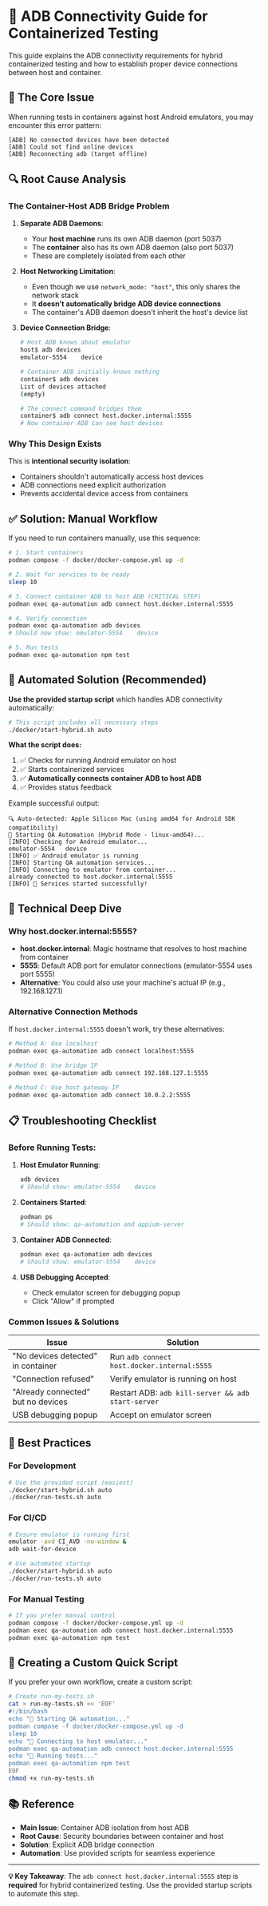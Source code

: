 # 🔗 ADB Connectivity Guide for Containerized Testing

This guide explains the ADB connectivity requirements for hybrid containerized testing and how to establish proper device connections between host and container.

## 🚨 The Core Issue

When running tests in containers against host Android emulators, you may encounter this error pattern:

```
[ADB] No connected devices have been detected
[ADB] Could not find online devices
[ADB] Reconnecting adb (target offline)
```

## 🔍 Root Cause Analysis

### **The Container-Host ADB Bridge Problem**

1. **Separate ADB Daemons**: 
   - Your **host machine** runs its own ADB daemon (port 5037)
   - The **container** also has its own ADB daemon (also port 5037)
   - These are completely isolated from each other

2. **Host Networking Limitation**:
   - Even though we use `network_mode: "host"`, this only shares the network stack
   - It **doesn't automatically bridge ADB device connections**
   - The container's ADB daemon doesn't inherit the host's device list

3. **Device Connection Bridge**:
   ```bash
   # Host ADB knows about emulator
   host$ adb devices
   emulator-5554    device
   
   # Container ADB initially knows nothing
   container$ adb devices
   List of devices attached
   (empty)
   
   # The connect command bridges them
   container$ adb connect host.docker.internal:5555
   # Now container ADB can see host devices
   ```

### **Why This Design Exists**

This is **intentional security isolation**:
- Containers shouldn't automatically access host devices
- ADB connections need explicit authorization
- Prevents accidental device access from containers

## ✅ Solution: Manual Workflow

If you need to run containers manually, use this sequence:

```bash
# 1. Start containers
podman compose -f docker/docker-compose.yml up -d

# 2. Wait for services to be ready
sleep 10

# 3. Connect container ADB to host ADB (CRITICAL STEP)
podman exec qa-automation adb connect host.docker.internal:5555

# 4. Verify connection
podman exec qa-automation adb devices
# Should now show: emulator-5554    device

# 5. Run tests
podman exec qa-automation npm test
```

## 🚀 Automated Solution (Recommended)

**Use the provided startup script** which handles ADB connectivity automatically:

```bash
# This script includes all necessary steps
./docker/start-hybrid.sh auto
```

**What the script does:**
1. ✅ Checks for running Android emulator on host
2. ✅ Starts containerized services
3. ✅ **Automatically connects container ADB to host ADB**
4. ✅ Provides status feedback

Example successful output:
```
🔍 Auto-detected: Apple Silicon Mac (using amd64 for Android SDK compatibility)
🐳 Starting QA Automation (Hybrid Mode - linux-amd64)...
[INFO] Checking for Android emulator...
emulator-5554   device
[INFO] ✅ Android emulator is running
[INFO] Starting QA automation services...
[INFO] Connecting to emulator from container...
already connected to host.docker.internal:5555
[INFO] 🎉 Services started successfully!
```

## 🔧 Technical Deep Dive

### **Why host.docker.internal:5555?**

- **host.docker.internal**: Magic hostname that resolves to host machine from container
- **5555**: Default ADB port for emulator connections (emulator-5554 uses port 5555)
- **Alternative**: You could also use your machine's actual IP (e.g., 192.168.127.1)

### **Alternative Connection Methods**

If `host.docker.internal:5555` doesn't work, try these alternatives:

```bash
# Method A: Use localhost
podman exec qa-automation adb connect localhost:5555

# Method B: Use bridge IP
podman exec qa-automation adb connect 192.168.127.1:5555

# Method C: Use host gateway IP
podman exec qa-automation adb connect 10.0.2.2:5555
```

## 📋 Troubleshooting Checklist

### **Before Running Tests:**

1. **Host Emulator Running**:
   ```bash
   adb devices
   # Should show: emulator-5554    device
   ```

2. **Containers Started**:
   ```bash
   podman ps
   # Should show: qa-automation and appium-server
   ```

3. **Container ADB Connected**:
   ```bash
   podman exec qa-automation adb devices
   # Should show: emulator-5554    device
   ```

4. **USB Debugging Accepted**:
   - Check emulator screen for debugging popup
   - Click "Allow" if prompted

### **Common Issues & Solutions**

| Issue | Solution |
|-------|----------|
| "No devices detected" in container | Run `adb connect host.docker.internal:5555` |
| "Connection refused" | Verify emulator is running on host |
| "Already connected" but no devices | Restart ADB: `adb kill-server && adb start-server` |
| USB debugging popup | Accept on emulator screen |

## 🎯 Best Practices

### **For Development**
```bash
# Use the provided script (easiest)
./docker/start-hybrid.sh auto
./docker/run-tests.sh auto
```

### **For CI/CD**
```bash
# Ensure emulator is running first
emulator -avd CI_AVD -no-window &
adb wait-for-device

# Use automated startup
./docker/start-hybrid.sh auto
./docker/run-tests.sh auto
```

### **For Manual Testing**
```bash
# If you prefer manual control
podman compose -f docker/docker-compose.yml up -d
podman exec qa-automation adb connect host.docker.internal:5555
podman exec qa-automation npm test
```

## 🔄 Creating a Custom Quick Script

If you prefer your own workflow, create a custom script:

```bash
# Create run-my-tests.sh
cat > run-my-tests.sh << 'EOF'
#!/bin/bash
echo "🚀 Starting QA automation..."
podman compose -f docker/docker-compose.yml up -d
sleep 10
echo "🔗 Connecting to host emulator..."
podman exec qa-automation adb connect host.docker.internal:5555
echo "🧪 Running tests..."
podman exec qa-automation npm test
EOF
chmod +x run-my-tests.sh
```

## 📚 Reference

- **Main Issue**: Container ADB isolation from host ADB
- **Root Cause**: Security boundaries between container and host
- **Solution**: Explicit ADB bridge connection
- **Automation**: Use provided scripts for seamless experience

---

**💡 Key Takeaway**: The `adb connect host.docker.internal:5555` step is **required** for hybrid containerized testing. Use the provided startup scripts to automate this step.
